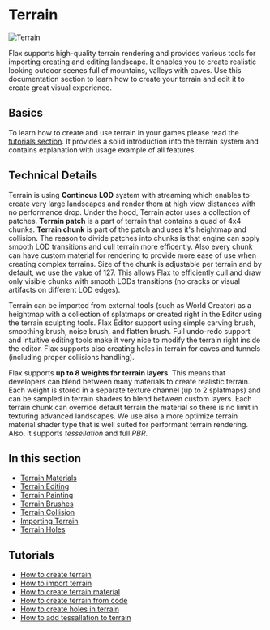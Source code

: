 # Terrain

![Terrain](media/title.jpg)

Flax supports high-quality terrain rendering and provides various tools for importing creating and editing landscape. It enables you to create realistic looking outdoor scenes full of mountains, valleys with caves. Use this documentation section to learn how to create your terrain and edit it to create great visual experience.

## Basics

To learn how to create and use terrain in your games please read the [tutorials section](tutorials/index.md). It provides a solid introduction into the terrain system and contains explanation with usage example of all features.

## Technical Details

Terrain is using **Continous LOD** system with streaming which enables to create very large landscapes and render them at high view distances with no performance drop. Under the hood, Terrain actor uses a collection of patches. **Terrain patch** is a part of terrain that contains a quad of 4x4 chunks. **Terrain chunk** is part of the patch and uses it's heightmap and collision. The reason to divide patches into chunks is that engine can apply smooth LOD transitions and cull terrain more efficently. Also every chunk can have custom material for rendering to provide more ease of use when creating complex terrains. Size of the chunk is adjustable per terrain and by default, we use the value of 127. This allows Flax to efficiently cull and draw only visible chunks with smooth LODs transitions (no cracks or visual artifacts on different LOD edges).

Terrain can be imported from external tools (such as World Creator) as a heightmap with a collection of splatmaps or created right in the Editor using the terrain sculpting tools. Flax Editor support using simple carving brush, smoothing brush, noise brush, and flatten brush. Full undo-redo support and intuitive editing tools make it very nice to modify the terrain right inside the editor. Flax supports also creating holes in terrain for caves and tunnels (including proper collisions handling).

Flax supports **up to 8 weights for terrain layers**. This means that developers can blend between many materials to create realistic terrain. Each weight is stored in a separate texture channel (up to 2 splatmaps) and can be sampled in terrain shaders to blend between custom layers. Each terrain chunk can override default terrain the material so there is no limit in texturing advanced landscapes. We use also a more optimize terrain material shader type that is well suited for performant terrain rendering. Also, it supports *tessellation* and full *PBR*.

## In this section

* [Terrain Materials](materials.md)
* [Terrain Editing](editing.md)
* [Terrain Painting](painting.md)
* [Terrain Brushes](brushes.md)
* [Terrain Collision](collision.md)
* [Importing Terrain](importing.md)
* [Terrain Holes](holes.md)

## Tutorials

* [How to create terrain](tutorials/create-terrain.md)
* [How to import terrain](tutorials/import-terrain.md)
* [How to create terrain material](tutorials/terrain-material.md)
* [How to create terrain from code](tutorials/terrain-from-code.md)
* [How to create holes in terrain](tutorials/terrain-holes.md)
* [How to add tessallation to terrain](tutorials/tessellation-and-terrain.md)
